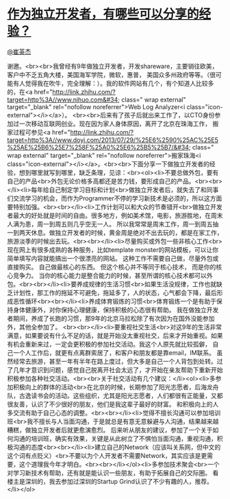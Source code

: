 
#  [作为独立开发者，有哪些可以分享的经验？](https://zhihu.com/questions/24667846)



[@崔英杰](https://zhihu.com/people/1c07593b7f654d83178d910798b83c4e)

谢邀。&lt;br&gt;&lt;br&gt;我曾经有9年做独立开发者，开发shareware，主要销往欧美，客户中不乏五角大楼，美国海军学院，微软，惠普， 美国众多州政府等等。（很可能有人觉得我在吹牛，完全理解：）。我的软件网站有几个，有个知道人比较多的，在&lt;a href=&#34;http://link.zhihu.com/?target=http%3A//www.nihuo.com&#34; class=&#34; wrap external&#34; target=&#34;_blank&#34; rel=&#34;nofollow noreferrer&#34;&gt;Web Log Analyzer&lt;i class=&#34;icon-external&#34;&gt;&lt;/i&gt;&lt;/a&gt;）。 &lt;br&gt;&lt;br&gt;后来有了孩子后就出来工作了，以CTO身份参加过一次移动互联网创业。现在因为家人身体原因，离开了北京在珠海工作， 搬家过程可参见&lt;a href=&#34;http://link.zhihu.com/?target=http%3A//www.doyj.com/2013/07/29/%25E6%2590%25AC%25E5%25AE%25B6%25E7%258F%25A0%25E6%25B5%25B7/&#34; class=&#34; wrap external&#34; target=&#34;_blank&#34; rel=&#34;nofollow noreferrer&#34;&gt;搬家珠海&lt;i class=&#34;icon-external&#34;&gt;&lt;/i&gt;&lt;/a&gt;。&lt;br&gt;&lt;br&gt;下面分享一下做独立开发者的经验，想到哪里就写到哪里，缺乏条理，见谅：&lt;br&gt;&lt;ol&gt;&lt;li&gt;不要总做外包，要有自己的产品&lt;br&gt;外包无论价格多高都还是苦力钱，要形成自己的产品。&lt;br&gt;&lt;br&gt;&lt;/li&gt;&lt;li&gt;每年给自己制定学习目标和计划&lt;br&gt;做独立开发者后，就失去了和同事们交流学习的机会，而作为Programmer不停的学习新技术是必须的，所以这方面要特别加强。&lt;br&gt;&lt;br&gt;&lt;/li&gt;&lt;li&gt;工作计划可以和大众的节奏错开&lt;br&gt;做独立开发者最大的好处就是时间的自由。很多地方，例如美术馆，电影，旅游胜地，在周末人满为患，周一到周五则几乎空无一人。 所以我常常是周末工作，周一到周五抽一到两天休息。做独立开发者的时候，黄金周是绝对不出去玩的，都是在家工作，旅游淡季的时候出去玩。&lt;br&gt;&lt;br&gt;&lt;/li&gt;&lt;li&gt;尽量购买或外包一些非核心工作&lt;br&gt;现在网上有很多成熟的各种服务，比如template monster的网站模板，可以让你简单填写内容就能搞出一个很漂亮的网站。 这种工作不需要自己做，尽量外包或直接购买。 自己做最核心的东西。 但这个核心并不等同于核心技术， 而是你的核心竞争力。 当你的核心能力是整合能力的时候，甚至所谓的核心技术都可以外包。&lt;br&gt;&lt;br&gt;&lt;/li&gt;&lt;li&gt;要养成规律的生活习惯&lt;br&gt;如果生活没规律，工作也就缺乏计划性，那工作的拖延不可避免，拖延多了，人的状态，心气都会下降，最后形成恶性循环&lt;br&gt;&lt;br&gt;&lt;/li&gt;&lt;li&gt;养成体育锻炼的习惯&lt;br&gt;体育锻炼一个是有助于保持身体健康外，对你保持心理健康，保持积极的心态很有帮助。 我在做独立开发者期间，养成了长跑的习惯，那9年的北京马拉松除了有次因为在国外没能参加外，其他全参加了。 &lt;br&gt;&lt;br&gt;&lt;/li&gt;&lt;li&gt;要重视社交生活&lt;br&gt;对这9年的生活非常满意，如果要说有什么不足的话，就是开始没太重视社交，后来才开始重视。如果有机会重新来过，一定会更积极的参加社交活动。我这个人原先就比较孤僻， 自己一个人工作后，就更有点离群索居了，和客户和朋友都是靠email，IM联系。 虽然经常去旅游，甚至一年有半年在路上度过，但大多是自己一个人背包到处转。过了几年才意识到问题，感觉自己脱离开社会太远了，才开始在亲友帮助下重新开始积极参加各种社交活动。&lt;br&gt;&lt;br&gt;关于社交活动有几个建议：&lt;/li&gt;&lt;ol&gt;&lt;li&gt;多参加积极向上的群体的活动&lt;br&gt;在北京的时候，长期参加了阳光志愿者，后海龙舟队，古逸读书会的活动。这些组织，尤其是阳光志愿者，人们都很有正能量，又都很友善，认识了不少很好的朋友，他们是我这辈子最好的财富。 和积极向上的人多交流有助于自己心态的调整。&lt;br&gt;&lt;br&gt;&lt;/li&gt;&lt;li&gt;觉得不擅长沟通可以参加培训班&lt;br&gt;我不擅长与人当面沟通，于是就总是有意无意躲避与人沟通，结果越来越糟糕，做独立开发者后就更愈演愈烈。 后来听从朋友的建议，参加了一个关于如何沟通的培训班，确实有效果，关键是从此树立了不惧怕当面沟通，重视沟通，积极沟通的态度&lt;br&gt;&lt;br&gt;&lt;/li&gt;&lt;li&gt;建立自己的Network（应该叫关系网，但中文的这个词有点贬义）&lt;br&gt;不要以为个人开发者不需要Network，其实应该是更需要，这个道理我今年才明白。&lt;br&gt;&lt;br&gt;&lt;/li&gt;&lt;/ol&gt;&lt;li&gt;多参加技术聚会&lt;br&gt;一个对学习新技术有帮助，还有就是能认识一些朋友，有助于拓展自己的交际圈。 看楼主是深圳的，我去参加过深圳的Startup Grind认识了不少有趣的人，推荐。&lt;/li&gt;&lt;/ol&gt;
